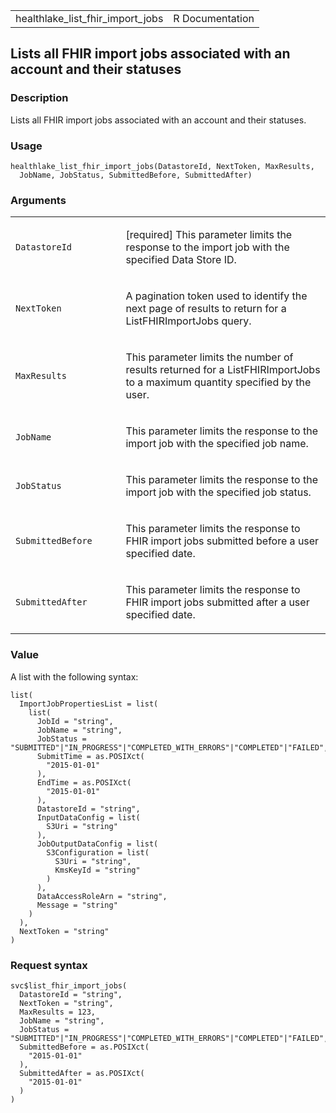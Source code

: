 <table style="width: 100%;">
<tbody>
<tr class="odd">
<td>healthlake_list_fhir_import_jobs</td>
<td style="text-align: right;">R Documentation</td>
</tr>
</tbody>
</table>

## Lists all FHIR import jobs associated with an account and their statuses

### Description

Lists all FHIR import jobs associated with an account and their
statuses.

### Usage

    healthlake_list_fhir_import_jobs(DatastoreId, NextToken, MaxResults,
      JobName, JobStatus, SubmittedBefore, SubmittedAfter)

### Arguments

<table>
<colgroup>
<col style="width: 35%" />
<col style="width: 65%" />
</colgroup>
<tbody>
<tr class="odd">
<td><code
id="healthlake_list_fhir_import_jobs_:_DatastoreId">DatastoreId</code></td>
<td><p>[required] This parameter limits the response to the import job
with the specified Data Store ID.</p></td>
</tr>
<tr class="even">
<td><code
id="healthlake_list_fhir_import_jobs_:_NextToken">NextToken</code></td>
<td><p>A pagination token used to identify the next page of results to
return for a ListFHIRImportJobs query.</p></td>
</tr>
<tr class="odd">
<td><code
id="healthlake_list_fhir_import_jobs_:_MaxResults">MaxResults</code></td>
<td><p>This parameter limits the number of results returned for a
ListFHIRImportJobs to a maximum quantity specified by the user.</p></td>
</tr>
<tr class="even">
<td><code
id="healthlake_list_fhir_import_jobs_:_JobName">JobName</code></td>
<td><p>This parameter limits the response to the import job with the
specified job name.</p></td>
</tr>
<tr class="odd">
<td><code
id="healthlake_list_fhir_import_jobs_:_JobStatus">JobStatus</code></td>
<td><p>This parameter limits the response to the import job with the
specified job status.</p></td>
</tr>
<tr class="even">
<td><code
id="healthlake_list_fhir_import_jobs_:_SubmittedBefore">SubmittedBefore</code></td>
<td><p>This parameter limits the response to FHIR import jobs submitted
before a user specified date.</p></td>
</tr>
<tr class="odd">
<td><code
id="healthlake_list_fhir_import_jobs_:_SubmittedAfter">SubmittedAfter</code></td>
<td><p>This parameter limits the response to FHIR import jobs submitted
after a user specified date.</p></td>
</tr>
</tbody>
</table>

### Value

A list with the following syntax:

    list(
      ImportJobPropertiesList = list(
        list(
          JobId = "string",
          JobName = "string",
          JobStatus = "SUBMITTED"|"IN_PROGRESS"|"COMPLETED_WITH_ERRORS"|"COMPLETED"|"FAILED",
          SubmitTime = as.POSIXct(
            "2015-01-01"
          ),
          EndTime = as.POSIXct(
            "2015-01-01"
          ),
          DatastoreId = "string",
          InputDataConfig = list(
            S3Uri = "string"
          ),
          JobOutputDataConfig = list(
            S3Configuration = list(
              S3Uri = "string",
              KmsKeyId = "string"
            )
          ),
          DataAccessRoleArn = "string",
          Message = "string"
        )
      ),
      NextToken = "string"
    )

### Request syntax

    svc$list_fhir_import_jobs(
      DatastoreId = "string",
      NextToken = "string",
      MaxResults = 123,
      JobName = "string",
      JobStatus = "SUBMITTED"|"IN_PROGRESS"|"COMPLETED_WITH_ERRORS"|"COMPLETED"|"FAILED",
      SubmittedBefore = as.POSIXct(
        "2015-01-01"
      ),
      SubmittedAfter = as.POSIXct(
        "2015-01-01"
      )
    )
